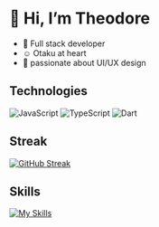 # 👋 Hi, I’m  Theodore
  
- 🌱 Full stack developer
- ☺️ Otaku at heart
- 💅 passionate about UI/UX design
  
## Technologies

![JavaScript](https://img.shields.io/badge/JavaScript-yellow)
![TypeScript](https://img.shields.io/badge/TypeScript-blue)
![Dart](https://img.shields.io/badge/Dart-00BFFF)

## Streak

[![GitHub Streak](https://streak-stats.demolab.com/?user=Theodorebinda&theme=dark)](https://git.io/streak-stats)

## Skills

[![My Skills](https://skillicons.dev/icons?i=wordpress,html,css,tailwind,js,ts,dart,nodejs,react,nextjs,express,flutter,figma,bash,postgres,mysql&perline=9)](https://skillicons.dev)





